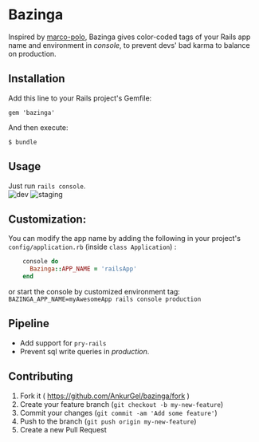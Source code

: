 # Bazinga
Inspired by [marco-polo](https://github.com/arches/marco-polo), Bazinga gives color-coded tags of your Rails app name and environment in _console_, to prevent devs' bad karma to balance on production. 

## Installation

Add this line to your Rails project's Gemfile:

    gem 'bazinga'

And then execute:

    $ bundle

## Usage
Just run `rails console`.   
![dev](https://www.dropbox.com/s/7hdoy6b21qnm3or/Screenshot%202016-02-07%2018.58.28.png?raw=1)
![staging](https://www.dropbox.com/s/3o4jmna8bd9dsyk/Screenshot%202016-02-07%2019.02.46.png?raw=1)
## Customization:
You can modify the app name by adding the following in your project's `config/application.rb` (inside `class Application`) :
```ruby
    console do
      Bazinga::APP_NAME = 'railsApp'
    end
```
or start the console by customized environment tag:   
`BAZINGA_APP_NAME=myAwesomeApp rails console production` 

## Pipeline
* Add support for `pry-rails`
* Prevent sql write queries in _production_. 

## Contributing

1. Fork it ( https://github.com/AnkurGel/bazinga/fork )
2. Create your feature branch (`git checkout -b my-new-feature`)
3. Commit your changes (`git commit -am 'Add some feature'`)
4. Push to the branch (`git push origin my-new-feature`)
5. Create a new Pull Request

